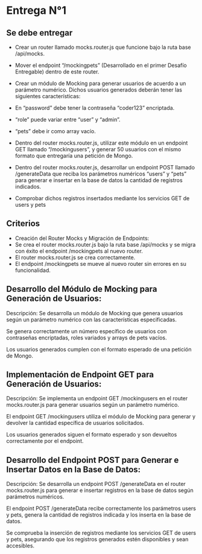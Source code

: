 # Entrega N°1

## Se debe entregar

- Crear un router llamado mocks.router.js que funcione bajo la ruta base /api/mocks.
- Mover el endpoint “/mockingpets” (Desarrollado en el primer Desafío Entregable) dentro de este router.
- Crear un módulo de Mocking para generar usuarios de acuerdo a un parámetro numérico. Dichos usuarios generados deberán tener las siguientes características:
- En “password” debe tener la contraseña “coder123” encriptada.
- “role” puede variar entre “user” y “admin”.
- “pets” debe ir como array vacío.
- Dentro del router mocks.router.js, utilizar este módulo en un endpoint GET llamado “/mockingusers”, y generar 50 usuarios con el mismo formato que entregaría una petición de Mongo.
- Dentro del router mocks.router.js, desarrollar un endpoint POST llamado /generateData que reciba los parámetros numéricos “users” y “pets” para generar e insertar en la base de datos la cantidad de registros indicados.

- Comprobar dichos registros insertados mediante los servicios GET de users y pets

## Criterios

- Creación del Router Mocks y Migración de Endpoints:
- Se crea el router mocks.router.js bajo la ruta base /api/mocks y se migra con éxito el endpoint /mockingpets al nuevo router.
- El router mocks.router.js se crea correctamente.
- El endpoint /mockingpets se mueve al nuevo router sin errores en su funcionalidad.

## Desarrollo del Módulo de Mocking para Generación de Usuarios:

Descripción: Se desarrolla un módulo de Mocking que genera usuarios según un parámetro numérico con las características especificadas.

Se genera correctamente un número específico de usuarios con contraseñas encriptadas, roles variados y arrays de pets vacíos.

Los usuarios generados cumplen con el formato esperado de una petición de Mongo.

## Implementación de Endpoint GET para Generación de Usuarios:

Descripción: Se implementa un endpoint GET /mockingusers en el router mocks.router.js para generar usuarios según un parámetro numérico.

El endpoint GET /mockingusers utiliza el módulo de Mocking para generar y devolver la cantidad específica de usuarios solicitados.

Los usuarios generados siguen el formato esperado y son devueltos correctamente por el endpoint.

## Desarrollo del Endpoint POST para Generar e Insertar Datos en la Base de Datos:

Descripción: Se desarrolla un endpoint POST /generateData en el router mocks.router.js para generar e insertar registros en la base de datos según parámetros numéricos.

El endpoint POST /generateData recibe correctamente los parámetros users y pets, genera la cantidad de registros indicada y los inserta en la base de datos.

Se comprueba la inserción de registros mediante los servicios GET de users y pets, asegurando que los registros generados estén disponibles y sean accesibles.
